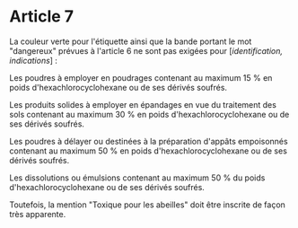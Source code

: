 # Article 7

La couleur verte pour l'étiquette ainsi que la bande portant le mot "dangereux" prévues à l'article 6 ne sont pas exigées pour [*identification, indications*] :

Les poudres à employer en poudrages contenant au maximum 15 % en poids d'hexachlorocyclohexane ou de ses dérivés soufrés.

Les produits solides à employer en épandages en vue du traitement des sols contenant au maximum 30 % en poids d'hexachlorocyclohexane ou de ses dérivés soufrés.

Les poudres à délayer ou destinées à la préparation d'appâts empoisonnés contenant au maximum 50 % en poids d'hexachlorocyclohexane ou de ses dérivés soufrés.

Les dissolutions ou émulsions contenant au maximum 50 % du poids d'hexachlorocyclohexane ou de ses dérivés soufrés.

Toutefois, la mention "Toxique pour les abeilles" doit être inscrite de façon très apparente.
